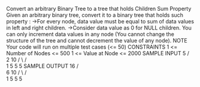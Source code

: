 Convert an arbitrary Binary Tree to a tree that holds Children Sum Property
Given an arbitrary binary tree, convert it to a binary tree that holds such property : ->For every node, data value must be equal to sum of data values in left and right children. ->Consider data value as 0 for NULL children. You can only increment data values in any node (You cannot change the structure of the tree and cannot decrement the value of any node). NOTE Your code will run on multiple test cases (<= 50) CONSTRAINTS 1 <= Number of Nodes <= 500 1 <= Value at Node <= 2000 SAMPLE INPUT
     5
   /  \
  2    10
 / \   / \
 1  5  5  5
SAMPLE OUTPUT
    16
   /  \
  6    10
 / \   / \
 1  5  5  5
